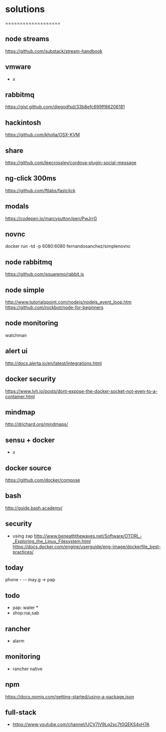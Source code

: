 # solutions
===================


node streams
----
 https://github.com/substack/stream-handbook


vmware
-----
- x

rabbitmq
----
https://gist.github.com/diegodfsd/33b8efc699ff86206181

hackintosh
----
https://github.com/kholia/OSX-KVM

 
share
---
https://github.com/leecrossley/cordova-plugin-social-message

 ng-click 300ms
-------------
https://github.com/ftlabs/fastclick

modals
---
https://codepen.io/marcysutton/pen/PwJrrG


novnc
----
docker run -td -p 6080:6080 fernandosanchez/simplenovnc



node rabbitmq
---  
 https://github.com/squaremo/rabbit.js
  
node simple 
---
http://www.tutorialspoint.com/nodejs/nodejs_event_loop.htm
https://github.com/rockbot/node-for-beginners

node monitoring
--------
watchman
 
alert ui
-----
http://docs.alerta.io/en/latest/integrations.html
  
docker security
--------
https://www.lvh.io/posts/dont-expose-the-docker-socket-not-even-to-a-container.html

mindmap
----
http://drichard.org/mindmaps/
    
          
sensu + docker
-----
- x

docker source
---
https://github.com/docker/compose

bash
-----
http://guide.bash.academy/

security
--------
- using zap
http://www.beneaththewaves.net/Software/OTORI_-_Exploring_the_Linux_Filesystem.html
https://docs.docker.com/engine/userguide/eng-image/dockerfile_best-practices/
 
today
-------
 phone - 
-- may.g  -> pap
 

todo
---
- pap: water *
- shop:nai,sab


rancher
----
- alarm



monitoring
------
- rancher native

npm
----
https://docs.npmjs.com/getting-started/using-a-package.json

full-stack
-------
- https://www.youtube.com/channel/UCV7lV9Lq2sc7t0QEKS4xH7A



 

